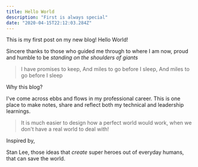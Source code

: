 ```yaml
---
title: Hello World
description: "First is always special"
date: "2020-04-15T22:12:03.284Z"
---
```


This is my first post on my new blog! Hello World!

Sincere thanks to those who guided me through to where I am now, proud and humble to be _standing on the shoulders of giants_

> I have promises to keep, And miles to go before I sleep, And miles to go before I sleep

Why this blog?

I've come across ebbs and flows in my professional career. This is one place to make notes, share and reflect both my technical and leadership learnings.

> It is much easier to design how a perfect world
> would work, when we don't have a real world
> to deal with!

Inspired by,

Stan Lee, those ideas that _create_ super heroes out of everyday humans, that can save the world.
